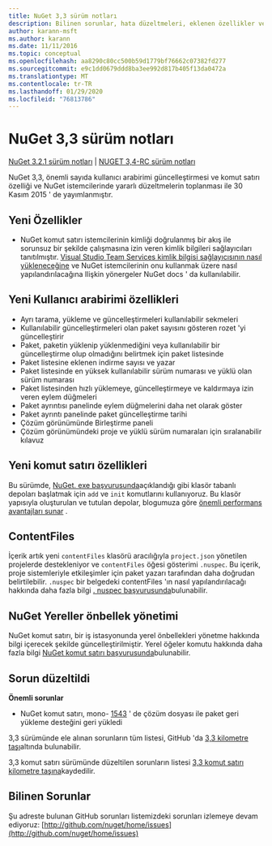 ```yaml
---
title: NuGet 3,3 sürüm notları
description: Bilinen sorunlar, hata düzeltmeleri, eklenen özellikler ve CCR 'ler dahil olmak üzere NuGet 3,3 sürüm notları.
author: karann-msft
ms.author: karann
ms.date: 11/11/2016
ms.topic: conceptual
ms.openlocfilehash: aa8290c80cc500b59d1779bf76662c07382fd277
ms.sourcegitcommit: e9c1dd0679ddd8ba3ee992d817b405f13da0472a
ms.translationtype: MT
ms.contentlocale: tr-TR
ms.lasthandoff: 01/29/2020
ms.locfileid: "76813786"
---
```

# <a name="nuget-33-release-notes"></a>NuGet 3,3 sürüm notları

[NuGet 3.2.1 sürüm notları](../release-notes/nuget-3.2.1.md) | [NUGET 3,4-RC sürüm notları](../release-notes/nuget-3.4-RC.md)

NuGet 3,3, önemli sayıda kullanıcı arabirimi güncelleştirmesi ve komut satırı özelliği ve NuGet istemcilerinde yararlı düzeltmelerin toplanması ile 30 Kasım 2015 ' de yayımlanmıştır.

## <a name="new-features"></a>Yeni Özellikler

* NuGet komut satırı istemcilerinin kimliği doğrulanmış bir akış ile sorunsuz bir şekilde çalışmasına izin veren kimlik bilgileri sağlayıcıları tanıtılmıştır. [Visual Studio Team Services kimlik bilgisi sağlayıcısının nasıl yükleneceğine](../reference/extensibility/nuget-exe-credential-providers.md) ve NuGet istemcilerinin onu kullanmak üzere nasıl yapılandırılacağına Ilişkin yönergeler NuGet docs ' da kullanılabilir.

## <a name="new-user-interface-features"></a>Yeni Kullanıcı arabirimi özellikleri

* Ayrı tarama, yükleme ve güncelleştirmeleri kullanılabilir sekmeleri
* Kullanılabilir güncelleştirmeleri olan paket sayısını gösteren rozet 'yi güncelleştirir
* Paket, paketin yüklenip yüklenmediğini veya kullanılabilir bir güncelleştirme olup olmadığını belirtmek için paket listesinde
* Paket listesine eklenen indirme sayısı ve yazar
* Paket listesinde en yüksek kullanılabilir sürüm numarası ve yüklü olan sürüm numarası
* Paket listesinden hızlı yüklemeye, güncelleştirmeye ve kaldırmaya izin veren eylem düğmeleri
* Paket ayrıntısı panelinde eylem düğmelerini daha net olarak göster
* Paket ayrıntı panelinde paket güncelleştirme tarihi
* Çözüm görünümünde Birleştirme paneli
* Çözüm görünümündeki proje ve yüklü sürüm numaraları için sıralanabilir kılavuz

## <a name="new-command-line-features"></a>Yeni komut satırı özellikleri

Bu sürümde, [NuGet. exe başvurusunda](../reference/nuget-exe-cli-reference.md)açıklandığı gibi klasör tabanlı depoları başlatmak için `add` ve `init` komutlarını kullanıyoruz. Bu klasör yapısıyla oluşturulan ve tutulan depolar, blogumuza göre [önemli performans avantajları sunar](http://blog.nuget.org/20150922/Accelerate-Package-Source.html) .

## <a name="contentfiles"></a>ContentFiles

İçerik artık yeni `contentFiles` klasörü aracılığıyla `project.json` yönetilen projelerde destekleniyor ve `contentFiles` öğesi gösterimi `.nuspec`.  Bu içerik, proje sistemleriyle etkileşimler için paket yazarı tarafından daha doğrudan belirtilebilir.  `.nuspec` bir belgedeki contentFiles 'ın nasıl yapılandırılacağı hakkında daha fazla bilgi [. nuspec başvurusunda](../reference/nuspec.md)bulunabilir.

## <a name="nuget-locals-cache-management"></a>NuGet Yereller önbellek yönetimi

NuGet komut satırı, bir iş istasyonunda yerel önbellekleri yönetme hakkında bilgi içerecek şekilde güncelleştirilmiştir.  Yerel öğeler komutu hakkında daha fazla bilgi [NuGet komut satırı başvurusunda](../reference/cli-reference/cli-ref-locals.md)bulunabilir.

## <a name="fixed-issues"></a>Sorun düzeltildi

**Önemli sorunlar**

* NuGet komut satırı, mono- [1543](https://github.com/NuGet/Home/issues/1543) ' de çözüm dosyası ile paket geri yükleme desteğini geri yükledi

3,3 sürümünde ele alınan sorunların tüm listesi, GitHub 'da [3,3 kilometre taşı](https://github.com/NuGet/Home/issues?q=is%3Aissue+milestone%3A3.3.0+is%3Aclosed)altında bulunabilir.

3,3 komut satırı sürümünde düzeltilen sorunların listesi [3,3 komut satırı kilometre taşına](https://github.com/NuGet/Home/issues?q=is%3Aissue+is%3Aclosed+milestone%3A3.3.0-commandline)kaydedilir.

## <a name="known-issues"></a>Bilinen Sorunlar

Şu adreste bulunan GitHub sorunları listemizdeki sorunları izlemeye devam ediyoruz: [http://github.com/nuget/home/issues](http://github.com/nuget/home/issues)